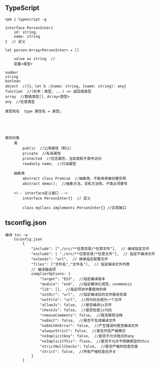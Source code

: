 ## TypeScript
    npm i typescript -g

<!-- 
    vue3:
        interface接口
            src/types/PersonInter.ts:
                export interface PersonInter{
                    id: string
                    name: string,
                    age?: number  // ?可选选项
                }

        引入:
            import {type PersonInter} from 'path'
            let person:PersonInter = {id:'0',name:'杨超越',age:18}
 -->

<!-- interface定义接口 -->
    interface PersonInter{
        id: string,
        name: string
    }  // 定义

<!-- <>泛型 -->
    let person:Array<PersonInter> = []

<!-- 类型断言 -->
        value as string  // 
        变量<类型>
        
<!-- 类型 -->
    number
    string
    boolean
    object  //{}、let b :{name: string, [name: string]: any}
    function  //(形参：类型, ...) => 返回值类型
    array  //数值类型[]、Array<类型>
    any  //任意类型
    
    类型别名  type 属性名 = 类型;



    
 
    面向对象
        类
            public  //公用属性（默认）
            private  //私有属性
            protected  //包含属性，当前类和子类中访问
            readonly name;  //只读属性

        抽象类
            abstract class Promise  //抽象类，不能用来被创建实例
            abstract demo();  //抽象方法，没有方法体，子类必须重写

        <!-- interface定义接口 -->
            interface PersonInter{}  // 定义

            class myClass implements PersonInter{} //实现接口

## tsconfig.json
    编译 tsc -w
        tsconfig.json
            {
                "include": ["./src/**任意目录/*任意文件"],  // 编译指定文件
                "exclude": [ "./src/**任意目录/*任意文件"],  // 指定不编译文件
                "extends": "url",  // 继承指定配置文件
                "files": ["文件名","文件名"],  // 指定编译文件列表
                // 编译器选项
                complierOptions: {
                    "target": "ES3",  //指定编译版本
                    "mudule": "es6",  //指定模块化规范，conmmonjs
                    "lib": [],  //指定项目中要使用的库 
                    "outDir": "url",  //指定编译后的文件路径目录
                    "outFile": "url",  //将代码合成为一个文件
                    "allowJs": false,  //是否编译js文件
                    "checkJs": false,  //是否检查js代码
                    "removeComments": false,  //是否移除注释
                    "noEmit": false,  //是否不生成编译文件
                    "noEmitOnError": false,  //产生错误时是否编译文件
                    "alwaysStrict": false,  //是否开启严格模式
                    "noImplicitAny": false,  //是否不允许隐式的any
                    "noImplicitThis": flase,  //是否不允许不明确类型的this
                    "strictNullChecks": false,  //是否严格的检查空值
                    "strict": false,  //所有严格检查总开关
                }
            }
           